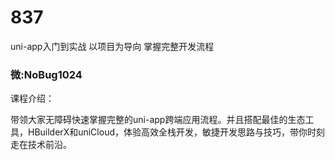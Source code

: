 # 837
uni-app入门到实战 以项目为导向 掌握完整开发流程
### 微:NoBug1024 


课程介绍：

带领大家无障碍快速掌握完整的uni-app跨端应用流程。并且搭配最佳的生态工具，HBuilderX和uniCloud，体验高效全栈开发，敏捷开发思路与技巧，带你时刻走在技术前沿。
